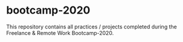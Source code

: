 # bootcamp-2020
This repository contains all practices / projects completed during the Freelance &amp; Remote Work Bootcamp-2020.
